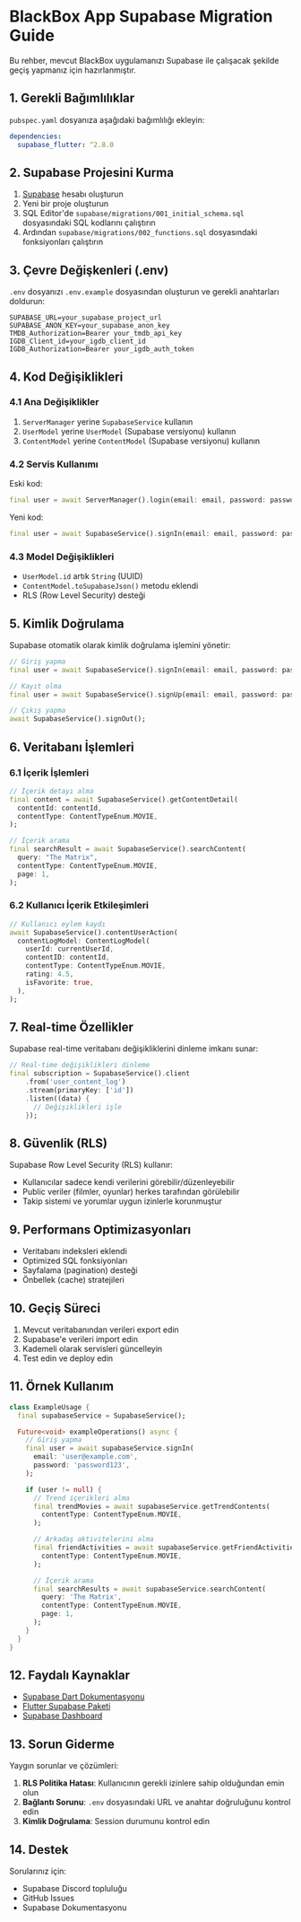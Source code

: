 # BlackBox App Supabase Migration Guide

Bu rehber, mevcut BlackBox uygulamanızı Supabase ile çalışacak şekilde geçiş yapmanız için hazırlanmıştır.

## 1. Gerekli Bağımlılıklar

`pubspec.yaml` dosyanıza aşağıdaki bağımlılığı ekleyin:

```yaml
dependencies:
  supabase_flutter: ^2.8.0
```

## 2. Supabase Projesini Kurma

1. [Supabase](https://supabase.com) hesabı oluşturun
2. Yeni bir proje oluşturun
3. SQL Editor'de `supabase/migrations/001_initial_schema.sql` dosyasındaki SQL kodlarını çalıştırın
4. Ardından `supabase/migrations/002_functions.sql` dosyasındaki fonksiyonları çalıştırın

## 3. Çevre Değişkenleri (.env)

`.env` dosyanızı `.env.example` dosyasından oluşturun ve gerekli anahtarları doldurun:

```env
SUPABASE_URL=your_supabase_project_url
SUPABASE_ANON_KEY=your_supabase_anon_key
TMDB_Authorization=Bearer your_tmdb_api_key
IGDB_Client_id=your_igdb_client_id
IGDB_Authorization=Bearer your_igdb_auth_token
```

## 4. Kod Değişiklikleri

### 4.1 Ana Değişiklikler

1. `ServerManager` yerine `SupabaseService` kullanın
2. `UserModel` yerine `UserModel` (Supabase versiyonu) kullanın
3. `ContentModel` yerine `ContentModel` (Supabase versiyonu) kullanın

### 4.2 Servis Kullanımı

Eski kod:
```dart
final user = await ServerManager().login(email: email, password: password);
```

Yeni kod:
```dart
final user = await SupabaseService().signIn(email: email, password: password);
```

### 4.3 Model Değişiklikleri

- `UserModel.id` artık `String` (UUID)
- `ContentModel.toSupabaseJson()` metodu eklendi
- RLS (Row Level Security) desteği

## 5. Kimlik Doğrulama

Supabase otomatik olarak kimlik doğrulama işlemini yönetir:

```dart
// Giriş yapma
final user = await SupabaseService().signIn(email: email, password: password);

// Kayıt olma
final user = await SupabaseService().signUp(email: email, password: password, username: username);

// Çıkış yapma
await SupabaseService().signOut();
```

## 6. Veritabanı İşlemleri

### 6.1 İçerik İşlemleri

```dart
// İçerik detayı alma
final content = await SupabaseService().getContentDetail(
  contentId: contentId,
  contentType: ContentTypeEnum.MOVIE,
);

// İçerik arama
final searchResult = await SupabaseService().searchContent(
  query: "The Matrix",
  contentType: ContentTypeEnum.MOVIE,
  page: 1,
);
```

### 6.2 Kullanıcı İçerik Etkileşimleri

```dart
// Kullanıcı eylem kaydı
await SupabaseService().contentUserAction(
  contentLogModel: ContentLogModel(
    userId: currentUserId,
    contentID: contentId,
    contentType: ContentTypeEnum.MOVIE,
    rating: 4.5,
    isFavorite: true,
  ),
);
```

## 7. Real-time Özellikler

Supabase real-time veritabanı değişikliklerini dinleme imkanı sunar:

```dart
// Real-time değişiklikleri dinleme
final subscription = SupabaseService().client
    .from('user_content_log')
    .stream(primaryKey: ['id'])
    .listen((data) {
      // Değişiklikleri işle
    });
```

## 8. Güvenlik (RLS)

Supabase Row Level Security (RLS) kullanır:
- Kullanıcılar sadece kendi verilerini görebilir/düzenleyebilir
- Public veriler (filmler, oyunlar) herkes tarafından görülebilir
- Takip sistemi ve yorumlar uygun izinlerle korunmuştur

## 9. Performans Optimizasyonları

- Veritabanı indeksleri eklendi
- Optimized SQL fonksiyonları
- Sayfalama (pagination) desteği
- Önbellek (cache) stratejileri

## 10. Geçiş Süreci

1. Mevcut veritabanından verileri export edin
2. Supabase'e verileri import edin
3. Kademeli olarak servisleri güncelleyin
4. Test edin ve deploy edin

## 11. Örnek Kullanım

```dart
class ExampleUsage {
  final supabaseService = SupabaseService();

  Future<void> exampleOperations() async {
    // Giriş yapma
    final user = await supabaseService.signIn(
      email: 'user@example.com',
      password: 'password123',
    );

    if (user != null) {
      // Trend içerikleri alma
      final trendMovies = await supabaseService.getTrendContents(
        contentType: ContentTypeEnum.MOVIE,
      );

      // Arkadaş aktivitelerini alma
      final friendActivities = await supabaseService.getFriendActivities(
        contentType: ContentTypeEnum.MOVIE,
      );

      // İçerik arama
      final searchResults = await supabaseService.searchContent(
        query: 'The Matrix',
        contentType: ContentTypeEnum.MOVIE,
        page: 1,
      );
    }
  }
}
```

## 12. Faydalı Kaynaklar

- [Supabase Dart Dokumentasyonu](https://supabase.com/docs/reference/dart)
- [Flutter Supabase Paketi](https://pub.dev/packages/supabase_flutter)
- [Supabase Dashboard](https://app.supabase.com)

## 13. Sorun Giderme

Yaygın sorunlar ve çözümleri:

1. **RLS Politika Hatası**: Kullanıcının gerekli izinlere sahip olduğundan emin olun
2. **Bağlantı Sorunu**: `.env` dosyasındaki URL ve anahtar doğruluğunu kontrol edin
3. **Kimlik Doğrulama**: Session durumunu kontrol edin

## 14. Destek

Sorularınız için:
- Supabase Discord topluluğu
- GitHub Issues
- Supabase Dokumentasyonu
